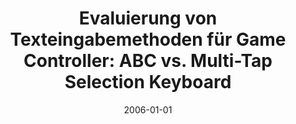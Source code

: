 ---
abstract: ''
authors:
- Michaela Ngo Van
date: '2006-01-01'
featured: false
links:
- name: Publik
  url: https://publik.tuwien.ac.at/showentry.php?ID=140858&lang=2
publication_types:
- '7'
publishDate: '2006-01-01'
title: 'Evaluierung von Texteingabemethoden für Game Controller: ABC vs. Multi-Tap
  Selection Keyboard'
url_pdf: ''
---